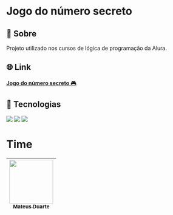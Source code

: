 <h1>Jogo do número secreto</h1>

<h2>🔖 Sobre</h2>
<p>Projeto utilizado nos cursos de lógica de programação da Alura.</p>

## 🌐 Link
<h4><a href="http://numero-secreto-psi-blush.vercel.app" target="_blank" rel="noopener noreferrer">Jogo do número secreto 🎮</a></h4>

## 🚀 Tecnologias
<div>
  <img src="https://img.shields.io/badge/HTML-239120?style=for-the-badge&logo=html5&logoColor=white">
  <img src="https://img.shields.io/badge/CSS-239120?&style=for-the-badge&logo=css3&logoColor=white">
  <img src="https://img.shields.io/badge/JavaScript-F7DF1E?style=for-the-badge&logo=javascript&logoColor=black">
</div>

# Time

| [<img loading="lazy" src="https://avatars.githubusercontent.com/u/28633968?v=4" width=115><br><sub>Mateus Duarte</sub>](https://github.com/mateusrduarte) |   
| :---: |
